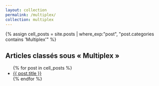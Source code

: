```yaml
---
layout: collection
permalink: /multiplex/
collection: multiplex
---
```


{% assign cell_posts = site.posts | where_exp:"post", "post.categories contains 'Multiplex'" %}

<h2>Articles classés sous « Multiplex »</h2>
<ul>
  {% for post in cell_posts %}
    <li>
      <a href="{{ site.baseurl }}">{{ post.title }}</a>
    </li>
  {% endfor %}
</ul>